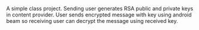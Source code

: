 A simple class project. Sending user generates RSA public and private keys in content provider. User sends
encrypted message with key using android beam so receiving user can decrypt the message using received key.
